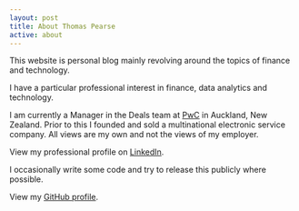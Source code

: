 ```yaml
---
layout: post
title: About Thomas Pearse
active: about
---
```


This website is personal blog mainly revolving around the topics of finance and technology.

I have a particular professional interest in finance, data analytics and technology.

I am currently a Manager in the Deals team at [PwC](http://www.pwc.co.nz) in Auckland, New Zealand. 
Prior to this I founded and sold a multinational electronic service company. All views are my own and not the views of my employer.

View my professional profile on [LinkedIn](https://www.linkedin.com/in/thomaspearse/).

I occasionally write some code and try to release this publicly where possible.

View my [GitHub profile](https://github.com/t-pearse).
